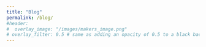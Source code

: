 ```yaml
---
title: "Blog"
permalink: /blog/
#header: 
#  overlay_image: "/images/makers_image.png"
# overlay_filter: 0.5 # same as adding an opacity of 0.5 to a black background
---
```

